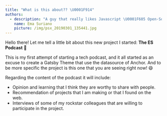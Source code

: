 ```yaml
---
title: "What is this about?? \U0001F914"
authors:
  - description: "A guy that really likes Javascript \U0001F605 Open-Source Enthusiast \U0001F30E"
    name: Ema Suriano
    picture: /img/psx_20190301_135441.jpg
---
```


Hello there! Let me tell a little bit about this new project I started: **The ES Podcast** 🎉

This is my first attempt of starting a tech podcast, and it all started as an excuse to create a Gatsby Theme that use the datasource of Anchor. And to be more specific the project is this one that you are seeing right now! 😄

Regarding the content of the podcast it will include:

- Opinion and learning that I think they are worthy to share with people.
- Recommendation of projects that I am making or that I found on the web.
- Interviews of some of my rockstar colleagues that are willing to participate in the project.
